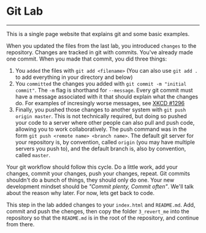# Git Lab
---

This is a single page website that explains git and some basic examples.

When you updated the files from the last lab, you introduced `changes` to the repository. Changes are 
tracked in git with commits. You've already made one commit. When you made that commit, you did three things:

1. You `added` the files with `git add <filename>` (You can also use `git add .` to add everything in your directory and below)
2. You `committed` the changes you added with `git commit -m "initial commit"`. The `-m` flag is shorthand for `--message`. Every git commit must have a message associated with it that should explain what the changes do. For examples of incresingly worse messages, see [XKCD #1296](https://xkcd.com/1296/)
3. Finally, you pushed those changes to another system with `git push origin master`. This is not technically required, but doing so pushed your code to a server where other people can also pull and push code, allowing you to work collaboratively. The push command was in the form `git push <remote name> <branch name>`. The default git server for your repository is, by convention, called `origin` (you may have multiple servers you push to), and the default branch is, also by convention, called `master`.

Your git workflow should follow this cycle. Do a little work, add your changes, commit your changes, push your changes, repeat. Git commits shouldn't do a bunch of things, they should only do one. Your new development mindset should be *"Commit plenty, Commit often"*. We'll talk about the reason why later. For now, lets get back to code.

This step in the lab added changes to your `index.html` and `README.md`. Add, commit and push the chenges, then copy the folder `3_revert_me` into the repository so that the `README.md` is in the root of the repository, and continue from there.